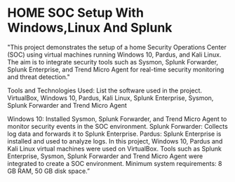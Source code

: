 # HOME SOC Setup With Windows,Linux And Splunk

 "This project demonstrates the setup of a home Security Operations Center (SOC) using virtual machines running Windows 10, Pardus, and Kali Linux. The aim is to integrate security tools such as Sysmon, Splunk Forwarder, Splunk Enterprise, and Trend Micro Agent for real-time security monitoring and threat detection."
 
 Tools and Technologies Used: List the software used in the project. VirtualBox, Windows 10, Pardus, Kali Linux, Splunk Enterprise, Sysmon, Splunk Forwarder and Trend Micro Agent
 
Windows 10: Installed Sysmon, Splunk Forwarder, and Trend Micro Agent to monitor security events in the SOC environment.
Splunk Forwarder: Collects log data and forwards it to Splunk Enterprise.
Pardus: Splunk Enterprise is installed and used to analyze logs.
In this project, Windows 10, Pardus and Kali Linux virtual machines were used on VirtualBox. Tools such as Splunk Enterprise, Sysmon, Splunk Forwarder and Trend Micro Agent were integrated to create a SOC environment. Minimum system requirements: 8 GB RAM, 50 GB disk space.”
